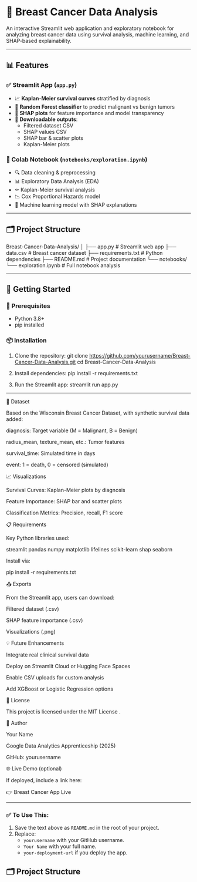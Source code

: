# 🧬 Breast Cancer Data Analysis

An interactive Streamlit web application and exploratory notebook for analyzing breast cancer data using survival analysis, machine learning, and SHAP-based explainability.

---

## 📊 Features

### ✅ Streamlit App (`app.py`)
- 📈 **Kaplan-Meier survival curves** stratified by diagnosis
- 🌲 **Random Forest classifier** to predict malignant vs benign tumors
- 🧠 **SHAP plots** for feature importance and model transparency
- 💾 **Downloadable outputs**:
  - Filtered dataset CSV
  - SHAP values CSV
  - SHAP bar & scatter plots
  - Kaplan-Meier plots

### 📓 Colab Notebook (`notebooks/exploration.ipynb`)
- 🔍 Data cleaning & preprocessing
- 📊 Exploratory Data Analysis (EDA)
- ⚰️ Kaplan-Meier survival analysis
- 📉 Cox Proportional Hazards model
- 🤖 Machine learning model with SHAP explanations

---

## 🗂️ Project Structure
Breast-Cancer-Data-Analysis/
│
├── app.py # Streamlit web app
├── data.csv # Breast cancer dataset
├── requirements.txt # Python dependencies
├── README.md # Project documentation
└── notebooks/
└── exploration.ipynb # Full notebook analysis

---

## 🚀 Getting Started

### 🔧 Prerequisites

- Python 3.8+
- pip installed

### 📦 Installation

1. Clone the repository:
   git clone https://github.com/yourusername/Breast-Cancer-Data-Analysis.git
   cd Breast-Cancer-Data-Analysis

2. Install dependencies:
   pip install -r requirements.txt

3. Run the Streamlit app:
   streamlit run app.py

---

🧪 Dataset

Based on the Wisconsin Breast Cancer Dataset, with synthetic survival data added:

diagnosis: Target variable (M = Malignant, B = Benign)

radius_mean, texture_mean, etc.: Tumor features

survival_time: Simulated time in days

event: 1 = death, 0 = censored (simulated)

📈 Visualizations

Survival Curves: Kaplan-Meier plots by diagnosis

Feature Importance: SHAP bar and scatter plots

Classification Metrics: Precision, recall, F1 score

📋 Requirements

Key Python libraries used:

streamlit
pandas
numpy
matplotlib
lifelines
scikit-learn
shap
seaborn


Install via:

pip install -r requirements.txt

📤 Exports

From the Streamlit app, users can download:

Filtered dataset (.csv)

SHAP feature importance (.csv)

Visualizations (.png)

💡 Future Enhancements

Integrate real clinical survival data

Deploy on Streamlit Cloud
 or Hugging Face Spaces

Enable CSV uploads for custom analysis

Add XGBoost or Logistic Regression options

📜 License

This project is licensed under the MIT License
.

👤 Author

Your Name

Google Data Analytics Apprenticeship (2025)

GitHub: yourusername

🌐 Live Demo (optional)

If deployed, include a link here:

👉 Breast Cancer App Live


---

### ✅ To Use This:

1. Save the text above as `README.md` in the root of your project.
2. Replace:
   - `yourusername` with your GitHub username.
   - `Your Name` with your full name.
   - `your-deployment-url` if you deploy the app.









## 🗂️ Project Structure

